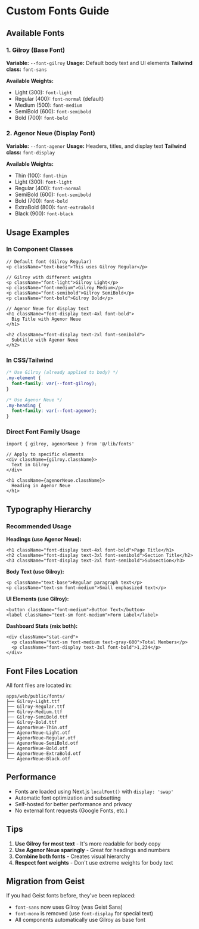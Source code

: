 # Custom Fonts Guide

## Available Fonts

### 1. Gilroy (Base Font)
**Variable:** `--font-gilroy`
**Usage:** Default body text and UI elements
**Tailwind class:** `font-sans`

**Available Weights:**
- Light (300): `font-light`
- Regular (400): `font-normal` (default)
- Medium (500): `font-medium`
- SemiBold (600): `font-semibold`
- Bold (700): `font-bold`

### 2. Agenor Neue (Display Font)
**Variable:** `--font-agenor`
**Usage:** Headers, titles, and display text
**Tailwind class:** `font-display`

**Available Weights:**
- Thin (100): `font-thin`
- Light (300): `font-light`
- Regular (400): `font-normal`
- SemiBold (600): `font-semibold`
- Bold (700): `font-bold`
- ExtraBold (800): `font-extrabold`
- Black (900): `font-black`

## Usage Examples

### In Component Classes

```tsx
// Default font (Gilroy Regular)
<p className="text-base">This uses Gilroy Regular</p>

// Gilroy with different weights
<p className="font-light">Gilroy Light</p>
<p className="font-medium">Gilroy Medium</p>
<p className="font-semibold">Gilroy SemiBold</p>
<p className="font-bold">Gilroy Bold</p>

// Agenor Neue for display text
<h1 className="font-display text-4xl font-bold">
  Big Title with Agenor Neue
</h1>

<h2 className="font-display text-2xl font-semibold">
  Subtitle with Agenor Neue
</h2>
```

### In CSS/Tailwind

```css
/* Use Gilroy (already applied to body) */
.my-element {
  font-family: var(--font-gilroy);
}

/* Use Agenor Neue */
.my-heading {
  font-family: var(--font-agenor);
}
```

### Direct Font Family Usage

```tsx
import { gilroy, agenorNeue } from '@/lib/fonts'

// Apply to specific elements
<div className={gilroy.className}>
  Text in Gilroy
</div>

<h1 className={agenorNeue.className}>
  Heading in Agenor Neue
</h1>
```

## Typography Hierarchy

### Recommended Usage

**Headings (use Agenor Neue):**
```tsx
<h1 className="font-display text-4xl font-bold">Page Title</h1>
<h2 className="font-display text-3xl font-semibold">Section Title</h2>
<h3 className="font-display text-2xl font-semibold">Subsection</h3>
```

**Body Text (use Gilroy):**
```tsx
<p className="text-base">Regular paragraph text</p>
<p className="text-sm font-medium">Small emphasized text</p>
```

**UI Elements (use Gilroy):**
```tsx
<button className="font-medium">Button Text</button>
<label className="text-sm font-medium">Form Label</label>
```

**Dashboard Stats (mix both):**
```tsx
<div className="stat-card">
  <p className="text-sm font-medium text-gray-600">Total Members</p>
  <p className="font-display text-3xl font-bold">1,234</p>
</div>
```

## Font Files Location

All font files are located in:
```
apps/web/public/fonts/
├── Gilroy-Light.ttf
├── Gilroy-Regular.ttf
├── Gilroy-Medium.ttf
├── Gilroy-SemiBold.ttf
├── Gilroy-Bold.ttf
├── AgenorNeue-Thin.otf
├── AgenorNeue-Light.otf
├── AgenorNeue-Regular.otf
├── AgenorNeue-SemiBold.otf
├── AgenorNeue-Bold.otf
├── AgenorNeue-ExtraBold.otf
└── AgenorNeue-Black.otf
```

## Performance

- Fonts are loaded using Next.js `localFont()` with `display: 'swap'`
- Automatic font optimization and subsetting
- Self-hosted for better performance and privacy
- No external font requests (Google Fonts, etc.)

## Tips

1. **Use Gilroy for most text** - It's more readable for body copy
2. **Use Agenor Neue sparingly** - Great for headings and numbers
3. **Combine both fonts** - Creates visual hierarchy
4. **Respect font weights** - Don't use extreme weights for body text

## Migration from Geist

If you had Geist fonts before, they've been replaced:
- `font-sans` now uses Gilroy (was Geist Sans)
- `font-mono` is removed (use `font-display` for special text)
- All components automatically use Gilroy as base font
